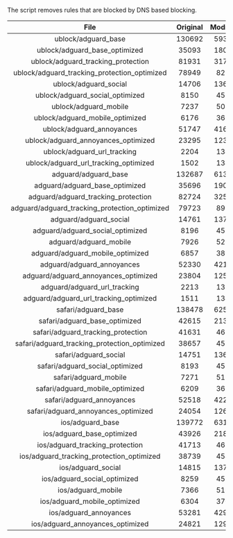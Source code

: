The script removes rules that are blocked by DNS based blocking.


| File | Original | Modified |
|:----:|:-----:|:-----:|
| ublock/adguard_base | 130692 | 59306 |
| ublock/adguard_base_optimized | 35093 | 18059 |
| ublock/adguard_tracking_protection | 81931 | 31775 |
| ublock/adguard_tracking_protection_optimized | 78949 | 8264 |
| ublock/adguard_social | 14706 | 13640 |
| ublock/adguard_social_optimized | 8150 | 4527 |
| ublock/adguard_mobile | 7237 | 5085 |
| ublock/adguard_mobile_optimized | 6176 | 3632 |
| ublock/adguard_annoyances | 51747 | 41661 |
| ublock/adguard_annoyances_optimized | 23295 | 12311 |
| ublock/adguard_url_tracking | 2204 | 1344 |
| ublock/adguard_url_tracking_optimized | 1502 | 1341 |
| adguard/adguard_base | 132687 | 61360 |
| adguard/adguard_base_optimized | 35696 | 19095 |
| adguard/adguard_tracking_protection | 82724 | 32510 |
| adguard/adguard_tracking_protection_optimized | 79723 | 8983 |
| adguard/adguard_social | 14761 | 13700 |
| adguard/adguard_social_optimized | 8196 | 4573 |
| adguard/adguard_mobile | 7926 | 5266 |
| adguard/adguard_mobile_optimized | 6857 | 3806 |
| adguard/adguard_annoyances | 52330 | 42165 |
| adguard/adguard_annoyances_optimized | 23804 | 12588 |
| adguard/adguard_url_tracking | 2213 | 1352 |
| adguard/adguard_url_tracking_optimized | 1511 | 1349 |
| safari/adguard_base | 138478 | 62590 |
| safari/adguard_base_optimized | 42615 | 21366 |
| safari/adguard_tracking_protection | 41631 | 4687 |
| safari/adguard_tracking_protection_optimized | 38657 | 4538 |
| safari/adguard_social | 14751 | 13684 |
| safari/adguard_social_optimized | 8193 | 4560 |
| safari/adguard_mobile | 7271 | 5124 |
| safari/adguard_mobile_optimized | 6209 | 3665 |
| safari/adguard_annoyances | 52518 | 42271 |
| safari/adguard_annoyances_optimized | 24054 | 12669 |
| ios/adguard_base | 139772 | 63100 |
| ios/adguard_base_optimized | 43926 | 21873 |
| ios/adguard_tracking_protection | 41713 | 4695 |
| ios/adguard_tracking_protection_optimized | 38739 | 4546 |
| ios/adguard_social | 14815 | 13722 |
| ios/adguard_social_optimized | 8259 | 4580 |
| ios/adguard_mobile | 7366 | 5168 |
| ios/adguard_mobile_optimized | 6304 | 3706 |
| ios/adguard_annoyances | 53281 | 42926 |
| ios/adguard_annoyances_optimized | 24821 | 12989 |